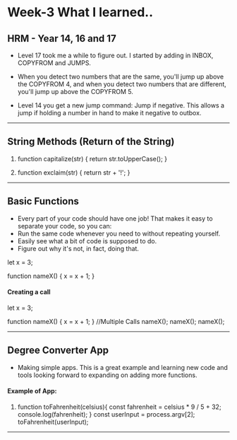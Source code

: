 # Week-3 What I learned..

## HRM - Year 14, 16 and 17

* Level 17 took me a while to figure out. I started by adding in INBOX, COPYFROM and JUMPS.

* When you detect two numbers that are the same, you'll jump up above the COPYFROM 4, and when you detect two numbers that are different, you'll jump up above the COPYFROM 5.

* Level 14 you get a new jump command: Jump if negative. This allows a jump if holding a number in hand to make it negative to outbox.

---

## String Methods (Return of the String)

1. function capitalize(str) {
    return str.toUpperCase();
}

2. function exclaim(str) {
    return str + '!';
}

---

## Basic Functions

* Every part of your code should have one job! That makes it easy to separate your code, so you can:
* Run the same code whenever you need to without repeating yourself.
* Easily see what a bit of code is supposed to do.
* Figure out why it's not, in fact, doing that.

let x = 3;

function nameX() {
    x = x + 1;
}

#### Creating a call

let x = 3;

function nameX() {
    x = x + 1;
}
//Multiple Calls
nameX();
nameX();
nameX();

---

## Degree Converter App

* Making simple apps. This is a great example and learning new code and tools looking forward to expanding on adding more functions.

#### Example of App:

1. function toFahrenheit(celsius){
    const fahrenheit = celsius * 9 / 5 + 32;
    console.log(fahrenheit);
}
const userInput = process.argv[2];
toFahrenheit(userInput);


---
